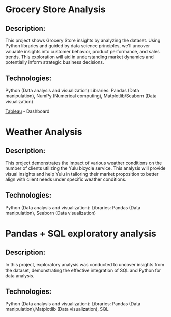 # Grocery Store Analysis

## Description:
This project shows Grocery Store insights by analyzing the dataset. Using Python libraries and guided by data science principles, we'll uncover valuable insights into customer behavior, product performance, and sales trends. This exploration will aid in understanding market dynamics and potentially inform strategic business decisions.

## Technologies:

Python (Data analysis and visualization) Libraries: Pandas (Data manipulation), NumPy (Numerical computing), Matplotlib/Seaborn (Data visualization)

[Tableau](https://public.tableau.com/app/profile/andrii.sydorenko4749/viz/Book1_17228039856140/GroseryStoreDashboard?publish=yes)  - Dashboard


# Weather Analysis

## Description:
This project demonstrates the impact of various weather conditions on the number of clients utilizing the Yulu bicycle service. This analysis will provide visual insights and help Yulu in tailoring their market proposition to better align with client needs under specific weather conditions.

## Technologies:
Python (Data analysis and visualization): Libraries: Pandas (Data manipulation), Seaborn (Data visualization)


# Pandas + SQL exploratory analysis
## Description:
In this project, exploratory analysis was conducted to uncover insights from the dataset, demonstrating the effective integration of SQL and Python for data analysis. 

## Technologies:
Python (Data analysis and visualization): Libraries: Pandas (Data manipulation),Matplotlib (Data visualization), SQL
